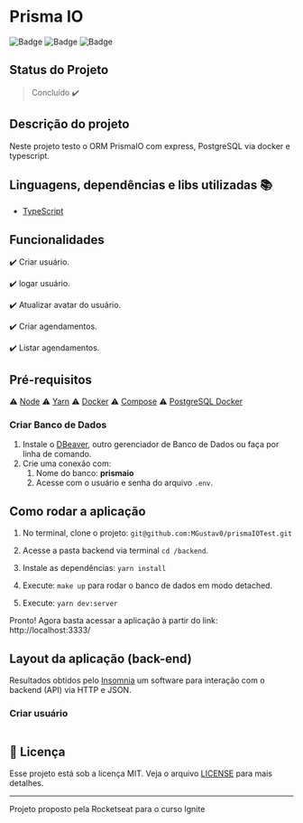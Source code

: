 # Prisma IO

![Badge](https://img.shields.io/badge/node-%3E%3D%2016.14.2-brightgreen) ![Badge](https://img.shields.io/badge/types-Flow%20%7C%20TypeScript-blue) ![Badge](https://img.shields.io/badge/prisma-3.11.1-blueviolet)

## Status do Projeto

> Concluído :heavy_check_mark:

## Descrição do projeto

Neste projeto testo o ORM PrismaIO com express, PostgreSQL via docker e typescript.

## Linguagens, dependências e libs utilizadas :books:

- [TypeScript](https://www.typescriptlang.org/)

## Funcionalidades

:heavy_check_mark: Criar usuário.

:heavy_check_mark: logar usuário.

:heavy_check_mark: Atualizar avatar do usuário.

:heavy_check_mark: Criar agendamentos.

:heavy_check_mark: Listar agendamentos.

## Pré-requisitos

:warning: [Node](https://nodejs.org/en/download/)
:warning: [Yarn](https://yarnpkg.com/getting-started/install)
:warning: [Docker](https://www.docker.com/products/docker-desktop)
:warning: [Compose](https://docs.docker.com/compose/install/)
:warning: [PostgreSQL Docker](https://hub.docker.com/_/postgres)

### Criar Banco de Dados

1. Instale o [DBeaver](https://dbeaver.io/download/), outro gerenciador de Banco de Dados ou faça por linha de comando.
2. Crie uma conexão com:
   1. Nome do banco: __prismaio__
   2. Acesse com o usuário e senha do arquivo `.env`.

## Como rodar a aplicação

1. No terminal, clone o projeto: `git@github.com:MGustav0/prismaIOTest.git`

2. Acesse a pasta backend via terminal `cd /backend`.

3. Instale as dependências: `yarn install`

4. Execute: `make up` para rodar o banco de dados em modo detached.

5. Execute: `yarn dev:server`

Pronto! Agora basta acessar a aplicação à partir do link: http://localhost:3333/

## Layout da aplicação (back-end)

Resultados obtidos pelo [Insomnia](https://insomnia.rest/download/) um software para interação com o backend (API) via HTTP e JSON.

### Criar usuário

<img src="" max-width="800" max-heigth="600" />

## :memo: Licença

Esse projeto está sob a licença MIT. Veja o arquivo [LICENSE](LICENSE) para mais detalhes.

---

Projeto proposto pela Rocketseat para o curso Ignite
